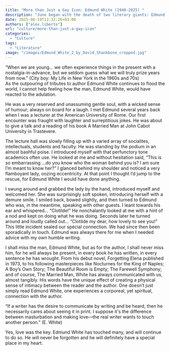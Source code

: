 ```yaml
---
title: "More than Just a Gay Icon: Edmund White (1940-2025) "
description: "June began with the death of two literary giants: Edmund White (died June 3, 2025 at 85) and Frederick Forsyth (died June 9,2025 at 86). Our literary editor, Alex Liberto, had met and corresponded with the former and has written this touching tribute."
date: 2025-06-19T12:32:26+03:00
authors: ["alex.liberto"]
url: "culture/more-than-just-a-gay-icon"
categories:
  - "Culture"
tags:
  - "Literature"
image: "/images/Edmund_White_2_by_David_Shankbone_cropped.jpg"
---
```


“When we are young… we often experience things in the present with a nostalgia-in-advance, but we seldom guess what we will truly prize years from now.” (City boy: My Life in New York in the 1960s and 70s)  
As the outpouring of tributes to author Edmund White continues to flood the world, I cannot help feeling how the man, Edmund White, would have reacted to the adulation.  

He was a very reserved and unassuming gentle soul, with a wicked sense of humour; always on board for a laugh. I met Edmund several years back when I was a lecturer at the American University of Rome. Our first encounter was fraught with laughter and surreptitious jokes. He was about to give a talk and a reading of his book A Married Man at John Cabot University in Trastevere. 

The lecture hall was slowly filling up with a varied array of socialites, intellectuals, students and faculty. He was standing by the podium in an almost bashful poise. I introduced myself with that perfunctory tone academics often use. He looked at me and without hesitation said, “This is so embarrassing …do you know who the woman behind you is? I am sure I’m meant to know her?” I glanced behind my shoulder and noticed a very flamboyant lady, oozing eccentricity. At that point I thought I’d jump to the rescue, for Edmund White I would have done anything. 

I swung around and grabbed the lady by the hand, introduced myself and welcomed her. She was surprisingly soft spoken, introducing herself with a demure smile. I smiled back, bowed slightly, and then turned to Edmund who was, in the meantime, speaking with other guests. I leant towards his ear and whispered… “Clotilde!” He nonchalantly looked at me with a hint of a nod and kept on doing what he was doing. Seconds later he turned around and loudly called out… “Clotilde my dear, how lovely to see you!” This little incident sealed our special connection. We had since then been sporadically in touch. Edmund was always there for me when I needed advice with my own humble writing.  

I shall miss the man, Edmund White, but as for the author, I shall never miss him, for he will always be present, in every book he has written, in every sentence he has wrought. From his debut novel, Forgetting Elena published in 1973, to his following masterpieces like Nocturnes for the King of Naples; A Boy’s Own Story; The Beautiful Room is Empty; The Farewell Symphony; and of course, The Married Man, White has always communicated with us, almost tangibly. His words have the unique effect of creating a physical sense of intimacy between the reader and the author. One doesn’t just simply read Edmund White, one experiences a corporeal, yet spiritual, connection with the author.  

“If a writer has the desire to communicate by writing and be heard, then he necessarily cares about seeing it in print. I suppose it's the difference between masturbation and making love—the real writer wants to touch another person.” (E. White)  

Yes, love was the key. Edmund White has touched many, and will continue to do so. He will never be forgotten and he will definitely have a special place in my heart.  
